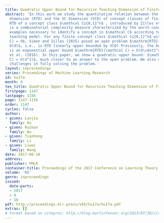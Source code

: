 ```yaml
---
title: Quadratic Upper Bound for Recursive Teaching Dimension of Finite VC Classes
abstract: 'In this work we study the quantitative relation between the recursive teaching
  dimension (RTD) and the VC dimension (VCD) of concept classes of finite sizes. The
  RTD of a concept class $\mathcal C⊆{0,1}^n$ , introduced by Zilles et al. (2011),
  is a combinatorial complexity measure characterized by the worst-case number of
  examples necessary to identify a concept in $\mathcal C$ according to the recursive
  teaching model. For any finite concept class $\mathcal C⊆{0,1}^n$ with $\mathrm{VCD}(\mathcal
  C) = d$, Simon and Zilles (2015) posed an open problem $\mathrm{RTD}(\mathcal C) =
  O(d)$, i.e., is RTD linearly upper bounded by VCD? Previously, the best known result
  is an exponential upper bound $\mathrm{RTD}(\mathcal C) = O(d\cdot2^d)$, due to Chen
  et al. (2016). In this paper, we show a quadratic upper bound: $\mathrm{RTD}(\mathcal
  C) = O(d^2)$, much closer to an answer to the open problem. We also discuss the
  challenges in fully solving the problem.'
layout: inproceedings
series: Proceedings of Machine Learning Research
id: hu17a
month: 0
tex_title: Quadratic Upper Bound for Recursive Teaching Dimension of Finite VC Classes
firstpage: 1147
lastpage: 1156
page: 1147-1156
order: 1147
cycles: false
author:
- given: Lunjia
  family: Hu
- given: Ruihan
  family: Wu
- given: Tianhong
  family: Li
- given: Liwei
  family: Wang
date: 2017-06-18
address: 
publisher: PMLR
container-title: Proceedings of the 2017 Conference on Learning Theory
volume: '65'
genre: inproceedings
issued:
  date-parts:
  - 2017
  - 6
  - 18
pdf: http://proceedings.mlr.press/v65/hu17a/hu17a.pdf
extras: []
# Format based on citeproc: http://blog.martinfenner.org/2013/07/30/citeproc-yaml-for-bibliographies/
---
```

